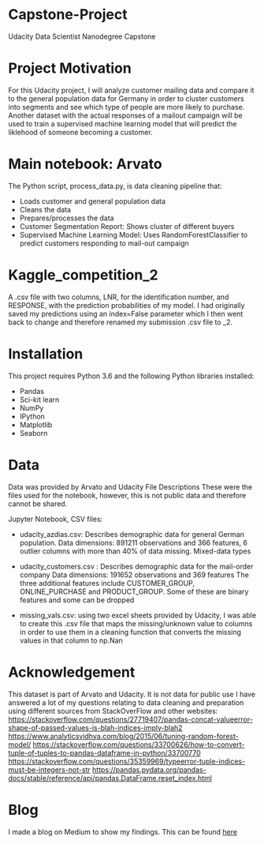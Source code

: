 # Capstone-Project
Udacity Data Scientist Nanodegree Capstone

# Project Motivation
For this Udacity project, I will analyze customer mailing data and compare it to the general population data for Germany in order to cluster customers into segments
and see which type of people are more likely to purchase. Another dataset with the actual responses of a mailout campaign
will be used to train a supervised machine learning model that will predict the liklehood of someone becoming a customer. 

# Main notebook: Arvato
The Python script, process_data.py, is data cleaning pipeline that:

- Loads customer and general population data
- Cleans the data
- Prepares/processes the data
- Customer Segmentation Report: Shows cluster of different buyers
- Supervised Machine Learning Model: Uses RandomForestClassifier to predict customers responding to mail-out campaign


# Kaggle_competition_2
A .csv file with two columns, LNR, for the identification number, and RESPONSE, with the prediction probabilities of my model. I had originally saved my predictions
using an index=False parameter which I then went back to change and therefore renamed my submission .csv file to _2.



# Installation
This project requires Python 3.6 and the following Python libraries installed:
- Pandas
- Sci-kit learn
- NumPy
- IPython
- Matplotlib
- Seaborn


# Data
Data was provided by Arvato and Udacity 
File Descriptions
These were the files used for the notebook, however, this is not public data and therefore cannot be shared.

Jupyter Notebook, CSV files:
-	udacity_azdias.csv: Describes demographic data for general German population. Data dimensions: 891211 observations and 366 features, 6 outlier columns with more than 40% of data missing. Mixed-data types
- udacity_customers.csv : Describes demographic data for the mail-order company
Data dimensions: 191652 observations and 369 features
The three additional features include CUSTOMER_GROUP, ONLINE_PURCHASE and PRODUCT_GROUP. Some of these are binary features and some can be dropped

- missing_vals.csv: using two excel sheets provided by Udacity, I was able to create this .csv file that maps the missing/unknown value to columns in order to 
use them in a cleaning function that converts the missing values in that column to np.Nan


# Acknowledgement
This dataset is part of Arvato and Udacity. It is not data for public use
I have answered a lot of my questions relating to data cleaning and preparation using different sources from StackOverFlow and other websites:
https://stackoverflow.com/questions/27719407/pandas-concat-valueerror-shape-of-passed-values-is-blah-indices-imply-blah2
https://www.analyticsvidhya.com/blog/2015/06/tuning-random-forest-model/
https://stackoverflow.com/questions/33700626/how-to-convert-tuple-of-tuples-to-pandas-dataframe-in-python/33700770
https://stackoverflow.com/questions/35359969/typeerror-tuple-indices-must-be-integers-not-str
https://pandas.pydata.org/pandas-docs/stable/reference/api/pandas.DataFrame.reset_index.html

# Blog
I made a blog on Medium to show my findings. This can be found [here](https://medium.com/@deniseher44/customer-segmentation-and-supervised-learning-with-arvato-data-2065ef5a57f3?sk=3e65a826df5a8f0bf00f09cc50fe2e85)
